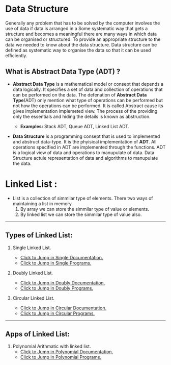 # **Data Structure**
Generally any problem that has to be solved by the computer involves the use of data if data is arranged in a Some systematic way that gets a structure and becomes a meaningful there are many ways in which data can be organised or structured. To provide an appropriate structure to the data we needed to know about the data structure. Data structure can be defined as systematic way to organise the data so that it can be used efficiently.

## What is Abstract Data Type (ADT) ?
- **Abstract Data Type** is a mathematical model or consept that depends a data logically. It specifies a set of data and collection of operations that can be performed on the data. The defenation of **Abstract Data Type**(ADT) only mention what type of operations can be performed but not how the operations can be performed. It is called Abstract cause its gives implementation implemeted view.
The process of the providing only the essentials and hiding the details is known as abstruction.

   - **Examples:** Stack ADT, Queue ADT, Linked List ADT.

- **Data Structure** is a programming consept that is used to implemented and abstruct data-type. It is the phyisical implementation of **ADT**.
All operations specified in ADT are implemented through the functions.
ADT is a logical view of data and operations to manupulate of data. Data Structure actule representation of data and algorithms to manupulate the data.

# Linked List :
 - List is a collection of simmilar type of elements. There two ways of maintaining a list in memory.
   1. By array we can store the simmilar type of value or elements.
   2. By linked list we can store the simmilar type of value also.

---

## Types of Linked List:
 1. Single Linked List. 
    - [Click to Jump in Single Documentation.](./Linked%20List/Single_LinkedList.md)
    - [Click to Jump in Single Programs.](./Linked%20List/Single_LinkedList.c)

 2. Doubly Linked List.
    - [Click to Jump in Doubly Documentation.](./Linked%20List/Doubly_LinkedList.md)
    - [Click to Jump in Doubly Programs.](./Linked%20List/Doubly_LinkedList.c)

 3. Circular Linked List.
    - [Click to Jump in Circular Documentation.](./Linked%20List/Circular_LinkedList.md)
    - [Click to Jump in Circular Programs.](./Linked%20List/Circular_LinkedList.c)
---
## Apps of Linked List:
 1. Polynomial Arithmatic with linked list. 
    - [Click to Jump in Polynomial Documentation.](./Linked%20List/Polynomial_App_LinkedList.md)
    - [Click to Jump in Polynomial Programs.](./Linked%20List/Polynomial_App_LinkedList.c)